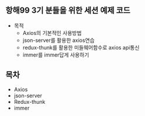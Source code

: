 ## 항해99 3기 분들을 위한 세션 예제 코드
- 목적
  - Axios의 기본적인 사용방법
  - json-server를 활용한 axios연습
  - redux-thunk를 활용한 미들웨어함수로 axios api통신
  - immer를 immer답게 사용하기

## 목차
- Axios
- json-server
- Redux-thunk
- immer
